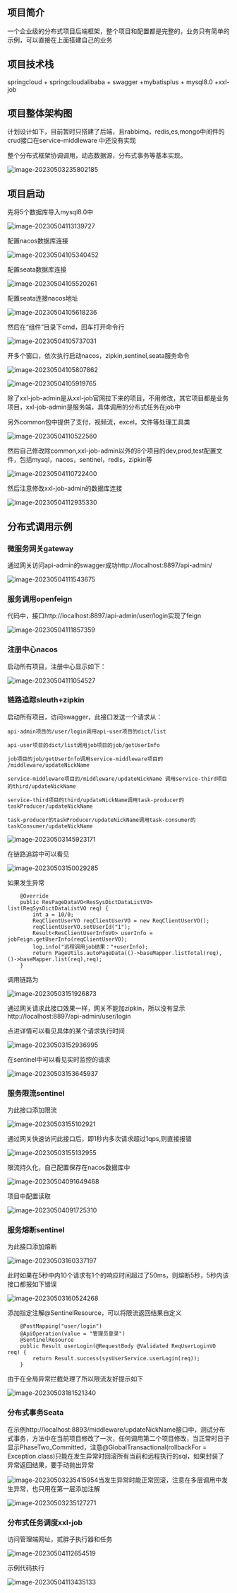 ## 项目简介

一个企业级的分布式项目后端框架，整个项目和配置都是完整的，业务只有简单的示例，可以直接在上面搭建自己的业务

## 项目技术栈

springcloud + springcloudalibaba + swagger +mybatisplus + mysql8.0 +xxl-job

## 项目整体架构图

计划设计如下，目前暂时只搭建了后端，且rabbimq，redis,es,mongo中间件的crud接口在service-middleware 中还没有实现

整个分布式框架协调调用，动态数据源，分布式事务等基本实现。

![image-20230503235802185]( https://kcxbucket.oss-cn-shenzhen.aliyuncs.com/springcloud-template/images/image-20230503235802185.png)





## 项目启动

先将5个数据库导入mysql8.0中

![image-20230504113139727]( https://kcxbucket.oss-cn-shenzhen.aliyuncs.com/springcloud-template/images/image-20230504113139727.png)

配置nacos数据库连接

![image-20230504105340452]( https://kcxbucket.oss-cn-shenzhen.aliyuncs.com/springcloud-template/images/image-20230504105340452.png)

配置seata数据库连接

![image-20230504105520261]( https://kcxbucket.oss-cn-shenzhen.aliyuncs.com/springcloud-template/images/image-20230504105520261.png)

配置seata连接nacos地址

![image-20230504105618236]( https://kcxbucket.oss-cn-shenzhen.aliyuncs.com/springcloud-template/images/image-20230504105618236.png)

然后在“组件”目录下cmd，回车打开命令行

![image-20230504105737031]( https://kcxbucket.oss-cn-shenzhen.aliyuncs.com/springcloud-template/images/image-20230504105737031.png)

开多个窗口，依次执行启动nacos，zipkin,sentinel,seata服务命令

![image-20230504105807862]( https://kcxbucket.oss-cn-shenzhen.aliyuncs.com/springcloud-template/images/image-20230504105807862.png)

![image-20230504105919765]( https://kcxbucket.oss-cn-shenzhen.aliyuncs.com/springcloud-template/images/image-20230504105919765.png)

除了xxl-job-admin是从xxl-job官网拉下来的项目，不用修改，其它项目都是业务项目，xxl-job-admin是服务端，具体调用的分布式任务在job中

另外common包中提供了支付，视频流，excel，文件等处理工具类

![image-20230504110522560]( https://kcxbucket.oss-cn-shenzhen.aliyuncs.com/springcloud-template/images/image-20230504110522560.png)



然后自己修改除common,xxl-job-admin以外的8个项目的dev,prod,test配置文件，包括mysql，nacos，sentinel，redis，zipkin等

![image-20230504110722400]( https://kcxbucket.oss-cn-shenzhen.aliyuncs.com/springcloud-template/images/image-20230504110722400.png)



然后注意修改xxl-job-admin的数据库连接

![image-20230504112935330]( https://kcxbucket.oss-cn-shenzhen.aliyuncs.com/springcloud-template/images/image-20230504112935330.png)

## 分布式调用示例

### 微服务网关gateway

通过网关访问api-admin的swagger成功http://localhost:8897/api-admin/

![image-20230504111543675]( https://kcxbucket.oss-cn-shenzhen.aliyuncs.com/springcloud-template/images/image-20230504111543675.png)

### 服务调用openfeign

代码中，接口http://localhost:8897/api-admin/user/login实现了feign

![image-20230504111857359]( https://kcxbucket.oss-cn-shenzhen.aliyuncs.com/springcloud-template/images/image-20230504111857359.png)

### 注册中心nacos

启动所有项目，注册中心显示如下：

![image-20230504111054527]( https://kcxbucket.oss-cn-shenzhen.aliyuncs.com/springcloud-template/images/image-20230504111054527.png)

### 链路追踪sleuth+zipkin

启动所有项目，访问swagger，此接口发送一个请求从：

```
api-admin项目的/user/login调用api-user项目的dict/list

api-user项目的dict/list调用job项目的job/getUserInfo

job项目的job/getUserInfo调用service-middleware项目的 /middleware/updateNickName

service-middleware项目的/middleware/updateNickName 调用service-third项目的third/updateNickName

service-third项目的third/updateNickName调用task-producer的taskProducer/updateNickName

task-producer的taskProducer/updateNickName调用task-consumer的taskConsumer/updateNickName
```

![image-20230503145923171]( https://kcxbucket.oss-cn-shenzhen.aliyuncs.com/springcloud-template/images/image-20230503145923171.png)



在链路追踪中可以看见

![image-20230503150029285]( https://kcxbucket.oss-cn-shenzhen.aliyuncs.com/springcloud-template/images/image-20230503150029285.png)

如果发生异常

```
    @Override
    public ResPageDataVO<ResSysDictDataListVO> list(ReqSysDictDataListVO req) {
        int a = 10/0;
        ReqClientUserVO reqClientUserVO = new ReqClientUserVO();
        reqClientUserVO.setUserId("1");
        Result<ResClientUserInfoVO> userInfo = jobFeign.getUserInfo(reqClientUserVO);
        log.info("远程调用job结果："+userInfo);
        return PageUtils.autoPageData(()->baseMapper.listTotal(req),()->baseMapper.list(req),req);
    }
```

调用链路为

![image-20230503151926873]( https://kcxbucket.oss-cn-shenzhen.aliyuncs.com/springcloud-template/images/image-20230503151926873.png)

通过网关请求此接口效果一样，网关不能加zipkin，所以没有显示 http://localhost:8897/api-admin/user/login

点进详情可以看见具体的某个请求执行时间

![image-20230503152936995]( https://kcxbucket.oss-cn-shenzhen.aliyuncs.com/springcloud-template/images/image-20230503152936995.png)

在sentinel中可以看见实时监控的请求

![image-20230503153645937]( https://kcxbucket.oss-cn-shenzhen.aliyuncs.com/springcloud-template/images/image-20230503153645937.png)

### 服务限流sentinel

为此接口添加限流

![image-20230503155102921]( https://kcxbucket.oss-cn-shenzhen.aliyuncs.com/springcloud-template/images/image-20230503155102921.png)

通过网关快速访问此接口后，即1秒内多次请求超过1qps,则直接报错

![image-20230503155132955]( https://kcxbucket.oss-cn-shenzhen.aliyuncs.com/springcloud-template/images/image-20230503155132955.png)



限流持久化，自己配置保存在nacos数据库中

![image-20230504091649468]( https://kcxbucket.oss-cn-shenzhen.aliyuncs.com/springcloud-template/images/image-20230504091649468.png)

项目中配置读取

![image-20230504091725310]( https://kcxbucket.oss-cn-shenzhen.aliyuncs.com/springcloud-template/images/image-20230504091725310.png)

### 服务熔断sentinel

为此接口添加熔断

![image-20230503160337197]( https://kcxbucket.oss-cn-shenzhen.aliyuncs.com/springcloud-template/images/image-20230503160337197.png)

此时如果在5秒中内10个请求有1个的响应时间超过了50ms，则熔断5秒，5秒内该接口都报如下错误

![image-20230503160524268]( https://kcxbucket.oss-cn-shenzhen.aliyuncs.com/springcloud-template/images/image-20230503160524268.png)

添加指定注解@SentinelResource，可以将限流返回结果自定义

```
    @PostMapping("user/login")
    @ApiOperation(value = "管理员登录")
    @SentinelResource
    public Result userLogin(@RequestBody @Validated ReqUserLoginVO req) {
        return Result.success(sysUserService.userLogin(req));
    }
```

由于在全局异常拦截处理了所以限流友好提示如下

![image-20230503181521340]( https://kcxbucket.oss-cn-shenzhen.aliyuncs.com/springcloud-template/images/image-20230503181521340.png)

### 分布式事务Seata

在示例http://localhost:8893/middleware/updateNickName接口中，测试分布式事务，方法中在当前项目修改了一次，任何调用第二个项目修改，当正常时日子显示PhaseTwo_Committed，注意@GlobalTransactional(rollbackFor = Exception.class)只能在发生异常时回滚所有当前和远程执行的sql，如果封装了异常返回结果，要手动抛出异常

![image-20230503235415954]( https://kcxbucket.oss-cn-shenzhen.aliyuncs.com/springcloud-template/images/image-20230503235415954.png)当发生异常时能正常回滚，注意在多层调用中发生异常，也只用在第一层添加注解

![image-20230503235127271]( https://kcxbucket.oss-cn-shenzhen.aliyuncs.com/springcloud-template/images/image-20230503235127271.png)

### 分布式任务调度xxl-job

访问管理端网址，贰胖子执行器和任务

![image-20230504112654519]( https://kcxbucket.oss-cn-shenzhen.aliyuncs.com/springcloud-template/images/image-20230504112654519.png)

示例代码执行

![image-20230504113435133]( https://kcxbucket.oss-cn-shenzhen.aliyuncs.com/springcloud-template/images/image-20230504113435133.png)


